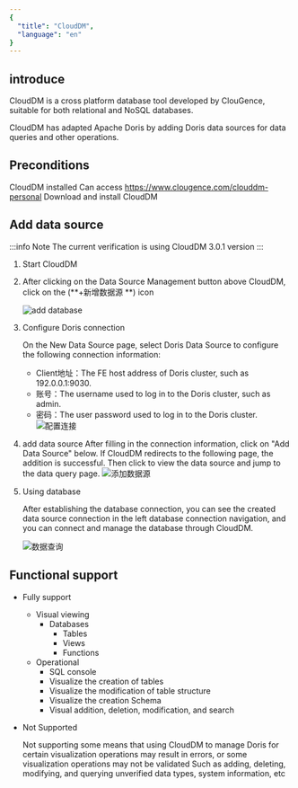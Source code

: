 ```yaml
---
{
  "title": "CloudDM",
  "language": "en"
}
---
```


<!--
Licensed to the Apache Software Foundation (ASF) under one
or more contributor license agreements.  See the NOTICE file
distributed with this work for additional information
regarding copyright ownership.  The ASF licenses this file
to you under the Apache License, Version 2.0 (the
"License"); you may not use this file except in compliance
with the License.  You may obtain a copy of the License at

  http://www.apache.org/licenses/LICENSE-2.0

Unless required by applicable law or agreed to in writing,
software distributed under the License is distributed on an
"AS IS" BASIS, WITHOUT WARRANTIES OR CONDITIONS OF ANY
KIND, either express or implied.  See the License for the
specific language governing permissions and limitations
under the License.
-->

## introduce

CloudDM is a cross platform database tool developed by ClouGence, suitable for both relational and NoSQL databases.

CloudDM has adapted Apache Doris by adding Doris data sources for data queries and other operations.

## Preconditions

CloudDM installed
Can access https://www.clougence.com/clouddm-personal Download and install CloudDM

## Add data source

:::info Note
The current verification is using CloudDM 3.0.1 version
:::

1. Start CloudDM
2. After clicking on the Data Source Management button above CloudDM, click on the (**+新增数据源 **) icon

   ![add database](/images/clouddm1.png)

3. Configure Doris connection

   On the New Data Source page, select Doris Data Source to configure the following connection information:

   - Client地址：The FE host address of Doris cluster, such as 192.0.0.1:9030.
   - 账号：The username used to log in to the Doris cluster, such as admin.
   - 密码：The user password used to log in to the Doris cluster.
     ![配置连接](/images/clouddm2.png)

4. add data source
   After filling in the connection information, click on "Add Data Source" below. If CloudDM redirects to the following page, 
   the addition is successful. Then click to view the data source and jump to the data query page.
   ![添加数据源](/images/clouddm4.png)


5. Using database

   After establishing the database connection, you can see the created data source connection in the left
    database connection navigation, and you can connect and manage the database through CloudDM.


   ![数据查询](/images/clouddm3.png)

## Functional support

- Fully support
    - Visual viewing
        - Databases
            - Tables
            - Views
            - Functions
    - Operational
        - SQL console
        - Visualize the creation of tables
        - Visualize the modification of table structure
        - Visualize the creation Schema
        - Visual addition, deletion, modification, and search

- Not Supported

  Not supporting some means that using CloudDM to manage Doris for certain visualization operations may result in errors, or some visualization operations may not be validated
  Such as adding, deleting, modifying, and querying unverified data types, system information, etc
